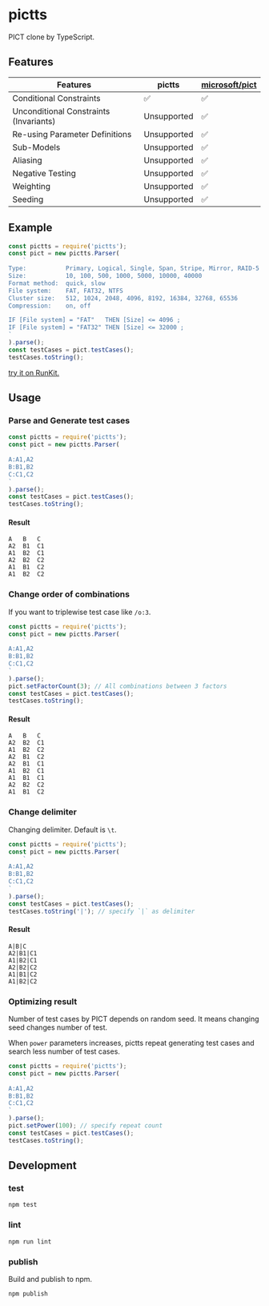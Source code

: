 # pictts

PICT clone by TypeScript.

## Features

| Features                               | pictts      | [microsoft/pict](https://github.com/microsoft/pict) |
| -------------------------------------- | ----------- | --------------------------------------------------- |
| Conditional Constraints                | ✅          | ✅                                                  |
| Unconditional Constraints (Invariants) | Unsupported | ✅                                                  |
| Re-using Parameter Definitions         | Unsupported | ✅                                                  |
| Sub-Models                             | Unsupported | ✅                                                  |
| Aliasing                               | Unsupported | ✅                                                  |
| Negative Testing                       | Unsupported | ✅                                                  |
| Weighting                              | Unsupported | ✅                                                  |
| Seeding                                | Unsupported | ✅                                                  |

## Example

```typescript
const pictts = require('pictts');
const pict = new pictts.Parser(
    `
Type:           Primary, Logical, Single, Span, Stripe, Mirror, RAID-5
Size:           10, 100, 500, 1000, 5000, 10000, 40000
Format method:  quick, slow
File system:    FAT, FAT32, NTFS
Cluster size:   512, 1024, 2048, 4096, 8192, 16384, 32768, 65536
Compression:    on, off

IF [File system] = "FAT"   THEN [Size] <= 4096 ;
IF [File system] = "FAT32" THEN [Size] <= 32000 ;
`
).parse();
const testCases = pict.testCases();
testCases.toString();
```

[try it on RunKit.](https://npm.runkit.com/pictts)

## Usage

### Parse and Generate test cases

```typescript
const pictts = require('pictts');
const pict = new pictts.Parser(
    `
A:A1,A2
B:B1,B2
C:C1,C2
`
).parse();
const testCases = pict.testCases();
testCases.toString();
```

#### Result

```
A	B	C
A2	B1	C1
A1	B2	C1
A2	B2	C2
A1	B1	C2
A1	B2	C2
```

### Change order of combinations

If you want to triplewise test case like `/o:3`.

```typescript
const pictts = require('pictts');
const pict = new pictts.Parser(
    `
A:A1,A2
B:B1,B2
C:C1,C2
`
).parse();
pict.setFactorCount(3); // All combinations between 3 factors
const testCases = pict.testCases();
testCases.toString();
```

#### Result

```
A	B	C
A2	B2	C1
A1	B2	C2
A2	B1	C2
A2	B1	C1
A1	B2	C1
A1	B1	C1
A2	B2	C2
A1	B1	C2
```

### Change delimiter

Changing delimiter.
Default is `\t`.

```typescript
const pictts = require('pictts');
const pict = new pictts.Parser(
    `
A:A1,A2
B:B1,B2
C:C1,C2
`
).parse();
const testCases = pict.testCases();
testCases.toString('|'); // specify `|` as delimiter
```

#### Result

```
A|B|C
A2|B1|C1
A1|B2|C1
A2|B2|C2
A1|B1|C2
A1|B2|C2
```

### Optimizing result

Number of test cases by PICT depends on random seed.
It means changing seed changes number of test.

When `power` parameters increases, pictts repeat generating test cases and search less number of test cases.

```typescript
const pictts = require('pictts');
const pict = new pictts.Parser(
    `
A:A1,A2
B:B1,B2
C:C1,C2
`
).parse();
pict.setPower(100); // specify repeat count
const testCases = pict.testCases();
testCases.toString();
```

## Development

### test

```
npm test
```

### lint

```
npm run lint
```

### publish

Build and publish to npm.

```
npm publish
```
